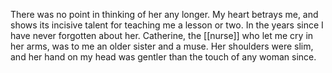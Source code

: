 There was no point in thinking of her any longer. My heart betrays me, and shows its incisive talent for teaching me a lesson or two. In the years since I have never forgotten about her. Catherine, the [[nurse]] who let me cry in her arms, was to me an older sister and a muse. Her shoulders were slim, and her hand on my head was gentler than the touch of any woman since.





